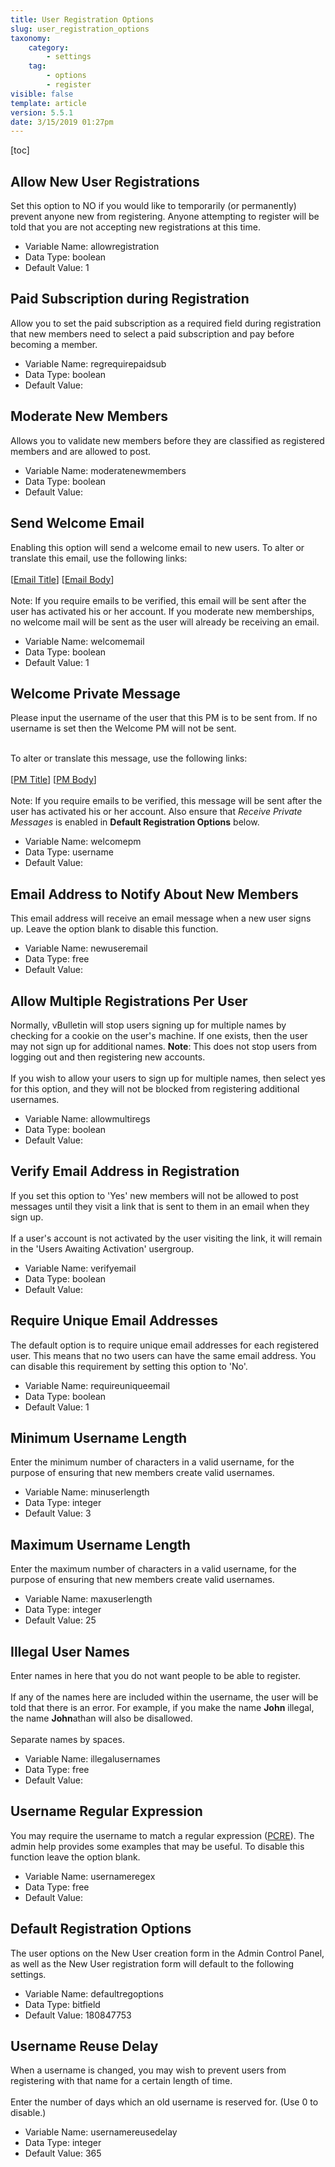 ```yaml
---
title: User Registration Options
slug: user_registration_options
taxonomy:
    category:
        - settings
    tag:
        - options
        - register
visible: false
template: article
version: 5.5.1
date: 3/15/2019 01:27pm
---
```


[toc]

## Allow New User Registrations
Set this option to NO if you would like to temporarily (or permanently) prevent anyone new from registering. Anyone attempting to register will be told that you are not accepting new registrations at this time.



- Variable Name: allowregistration
- Data Type: boolean
- Default Value: 1

## Paid Subscription during Registration
Allow you to set the paid subscription as a required field during registration that new members need to select a paid subscription and pay before becoming a member.



- Variable Name: regrequirepaidsub
- Data Type: boolean
- Default Value: 

## Moderate New Members
Allows you to validate new members before they are classified as registered members and are allowed to post.



- Variable Name: moderatenewmembers
- Data Type: boolean
- Default Value: 

## Send Welcome Email
Enabling this option will send a welcome email to new users. To alter or translate this email, use the following links:<br /><br /> [<a href="admincp/phrase.php?do=edit&amp;e[emailsubject][welcomemail_gemailsubject]" target="_blank">Email Title</a>] [<a href="admincp/phrase.php?do=edit&amp;e[emailbody][welcomemail_gemailbody]" target="_blank">Email Body</a>]<br />
<br />
Note: If you require emails to be verified, this email will be sent after the user has activated his or her account. If you moderate new memberships, no welcome mail will be sent as the user will already be receiving an email.



- Variable Name: welcomemail
- Data Type: boolean
- Default Value: 1

## Welcome Private Message
Please input the username of the user that this PM is to be sent from. If no username is set then the Welcome PM will not be sent.<br /><br />

To alter or translate this message, use the following links:<br /><br /> [<a href="admincp/phrase.php?do=edit&amp;e[emailsubject][welcomepm_gemailsubject]" target="_blank">PM Title</a>] [<a href="admincp/phrase.php?do=edit&amp;e[emailbody][welcomepm_gemailbody]" target="_blank">PM Body</a>]<br />
<br />
Note: If you require emails to be verified, this message will be sent after the user has activated his or her account. Also ensure that <em>Receive Private Messages</em> is enabled in <strong>Default Registration Options</strong> below.



- Variable Name: welcomepm
- Data Type: username
- Default Value: 

## Email Address to Notify About New Members
This email address will receive an email message when a new user signs up. Leave the option blank to disable this function.



- Variable Name: newuseremail
- Data Type: free
- Default Value: 

## Allow Multiple Registrations Per User
Normally, vBulletin will stop users signing up for multiple names by checking for a cookie on the user's machine. If one exists, then the user may not sign up for additional names. <b>Note</b>: This does not stop users from logging out and then registering new accounts.<br />
<br />
If you wish to allow your users to sign up for multiple names, then select yes for this option, and they will not be blocked from registering additional usernames.



- Variable Name: allowmultiregs
- Data Type: boolean
- Default Value: 

## Verify Email Address in Registration
If you set this option to 'Yes' new members will not be allowed to post messages until they visit a link that is sent to them in an email when they sign up.<br />
<br />
If a user's account is not activated by the user visiting the link, it will remain in the 'Users Awaiting Activation' usergroup.



- Variable Name: verifyemail
- Data Type: boolean
- Default Value: 

## Require Unique Email Addresses
The default option is to require unique email addresses for each registered user. This means that no two users can have the same email address. You can disable this requirement by setting this option to 'No'.



- Variable Name: requireuniqueemail
- Data Type: boolean
- Default Value: 1

## Minimum Username Length
Enter the minimum number of characters in a valid username, for the purpose of ensuring that new members create valid usernames.



- Variable Name: minuserlength
- Data Type: integer
- Default Value: 3

## Maximum Username Length
Enter the maximum number of characters in a valid username, for the purpose of ensuring that new members create valid usernames.



- Variable Name: maxuserlength
- Data Type: integer
- Default Value: 25

## Illegal User Names
Enter names in here that you do not want people to be able to register.<br />
<br />
If any of the names here are included within the username, the user will be told that there is an error. For example, if you make the name <b>John</b> illegal, the name <b>John</b>athan will also be disallowed.<br />
<br />
Separate names by spaces.



- Variable Name: illegalusernames
- Data Type: free
- Default Value: 

## Username Regular Expression
You may require the username to match a regular expression (<a href="http://www.php.net/manual-lookup.php?function=preg-match" target="_blank">PCRE</a>).  The admin help provides some examples that may be useful. To disable this function leave the option blank.



- Variable Name: usernameregex
- Data Type: free
- Default Value: 

## Default Registration Options
The user options on the New User creation form in the Admin Control Panel, as well as the New User registration form will default to the following settings.



- Variable Name: defaultregoptions
- Data Type: bitfield
- Default Value: 180847753

## Username Reuse Delay
When a username is changed, you may wish to prevent users from registering with that name for a certain length of time.<br />
<br />
Enter the number of days which an old username is reserved for. (Use 0 to disable.)



- Variable Name: usernamereusedelay
- Data Type: integer
- Default Value: 365
